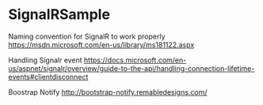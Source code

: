 # SignalRSample
Naming convention for SignalR to work properly
https://msdn.microsoft.com/en-us/library/ms181122.aspx

Handling Signalr event
https://docs.microsoft.com/en-us/aspnet/signalr/overview/guide-to-the-api/handling-connection-lifetime-events#clientdisconnect


Boostrap Notify
http://bootstrap-notify.remabledesigns.com/



